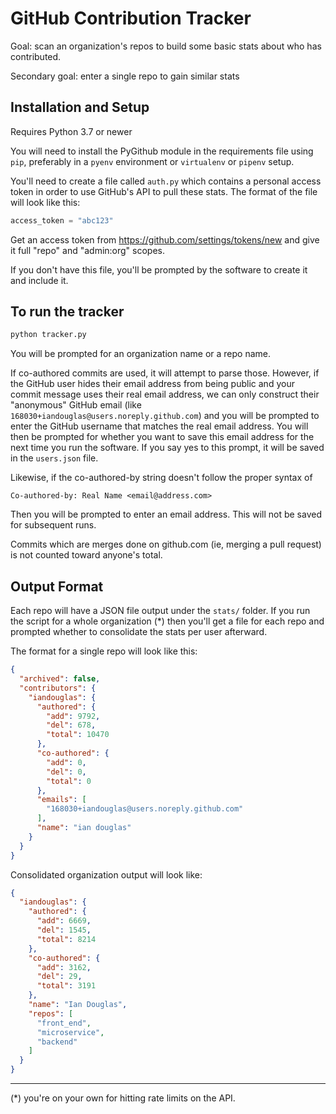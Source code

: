 # GitHub Contribution Tracker

Goal: scan an organization's repos to build some basic stats about who has contributed.

Secondary goal: enter a single repo to gain similar stats

## Installation and Setup

Requires Python 3.7 or newer

You will need to install the PyGithub module in the requirements file using
`pip`, preferably in a `pyenv` environment or `virtualenv` or `pipenv` setup.

You'll need to create a file called `auth.py` which contains a personal access
token in order to use GitHub's API to pull these stats. The format of the file
will look like this:
```python
access_token = "abc123"
```

Get an access token from https://github.com/settings/tokens/new and give it 
full "repo" and "admin:org" scopes.

If you don't have this file, you'll be prompted by the software to create it
and include it.

## To run the tracker

```bash
python tracker.py
```

You will be prompted for an organization name or a repo name.

If co-authored commits are used, it will attempt to parse those. However, if
the GitHub user hides their email address from being public and your commit
message uses their real email address, we can only construct their "anonymous"
GitHub email (like `168030+iandouglas@users.noreply.github.com`) and you will
be prompted to enter the GitHub username that matches the real email address.
You will then be prompted for whether you want to save this email address for
the next time you run the software. If you say yes to this prompt, it will be
saved in the `users.json` file.

Likewise, if the co-authored-by string doesn't follow the proper syntax of
```
Co-authored-by: Real Name <email@address.com>
```
Then you will be prompted to enter an email address. This will not be saved
for subsequent runs.

Commits which are merges done on github.com (ie, merging a pull request) is
not counted toward anyone's total.

## Output Format

Each repo will have a JSON file output under the `stats/` folder. If you
run the script for a whole organization (*) then you'll get a file for each
repo and prompted whether to consolidate the stats per user afterward.

The format for a single repo will look like this:
```json
{
  "archived": false,
  "contributors": {
    "iandouglas": {
      "authored": {
        "add": 9792,
        "del": 678,
        "total": 10470
      },
      "co-authored": {
        "add": 0,
        "del": 0,
        "total": 0
      },
      "emails": [
        "168030+iandouglas@users.noreply.github.com"
      ],
      "name": "ian douglas"
    }
  }
}
```

Consolidated organization output will look like:

```json
{
  "iandouglas": {
    "authored": {
      "add": 6669,
      "del": 1545,
      "total": 8214
    },
    "co-authored": {
      "add": 3162,
      "del": 29,
      "total": 3191
    },
    "name": "Ian Douglas",
    "repos": [
      "front_end",
      "microservice",
      "backend"
    ]
  }
}
```

---

(*) you're on your own for hitting rate limits on the API.
